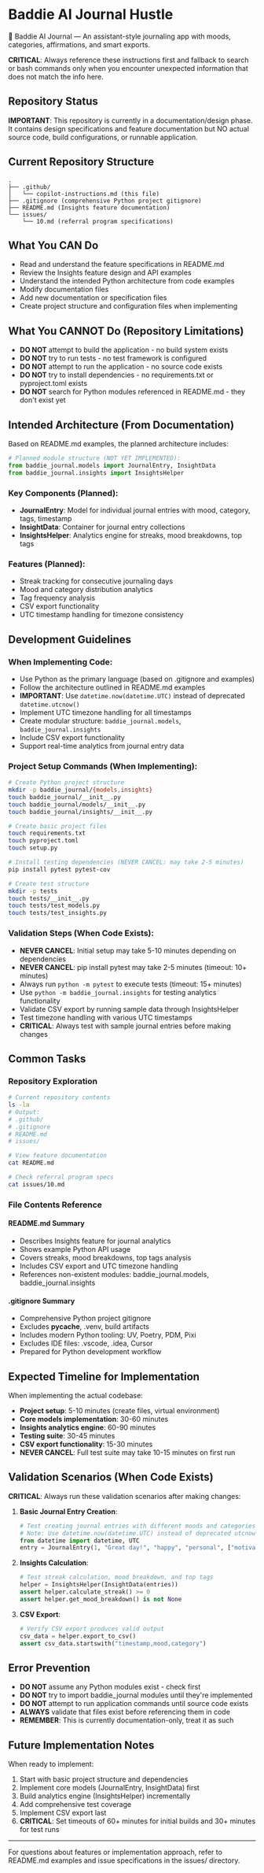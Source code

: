 # Baddie AI Journal Hustle

💎 Baddie AI Journal — An assistant-style journaling app with moods, categories, affirmations, and smart exports.

**CRITICAL**: Always reference these instructions first and fallback to search or bash commands only when you encounter unexpected information that does not match the info here.

## Repository Status

**IMPORTANT**: This repository is currently in a documentation/design phase. It contains design specifications and feature documentation but NO actual source code, build configurations, or runnable application.

## Current Repository Structure

```
.
├── .github/
│   └── copilot-instructions.md (this file)
├── .gitignore (comprehensive Python project gitignore)
├── README.md (Insights feature documentation)
└── issues/
    └── 10.md (referral program specifications)
```

## What You CAN Do

- Read and understand the feature specifications in README.md
- Review the Insights feature design and API examples
- Understand the intended Python architecture from code examples
- Modify documentation files
- Add new documentation or specification files
- Create project structure and configuration files when implementing

## What You CANNOT Do (Repository Limitations)

- **DO NOT** attempt to build the application - no build system exists
- **DO NOT** try to run tests - no test framework is configured
- **DO NOT** attempt to run the application - no source code exists
- **DO NOT** try to install dependencies - no requirements.txt or pyproject.toml exists
- **DO NOT** search for Python modules referenced in README.md - they don't exist yet

## Intended Architecture (From Documentation)

Based on README.md examples, the planned architecture includes:

```python
# Planned module structure (NOT YET IMPLEMENTED):
from baddie_journal.models import JournalEntry, InsightData
from baddie_journal.insights import InsightsHelper
```

### Key Components (Planned):
- **JournalEntry**: Model for individual journal entries with mood, category, tags, timestamp
- **InsightData**: Container for journal entry collections
- **InsightsHelper**: Analytics engine for streaks, mood breakdowns, top tags

### Features (Planned):
- Streak tracking for consecutive journaling days
- Mood and category distribution analytics
- Tag frequency analysis
- CSV export functionality
- UTC timestamp handling for timezone consistency

## Development Guidelines

### When Implementing Code:
- Use Python as the primary language (based on .gitignore and examples)
- Follow the architecture outlined in README.md examples
- **IMPORTANT**: Use `datetime.now(datetime.UTC)` instead of deprecated `datetime.utcnow()`
- Implement UTC timezone handling for all timestamps
- Create modular structure: `baddie_journal.models`, `baddie_journal.insights`
- Include CSV export functionality
- Support real-time analytics from journal entry data

### Project Setup Commands (When Implementing):
```bash
# Create Python project structure
mkdir -p baddie_journal/{models,insights}
touch baddie_journal/__init__.py
touch baddie_journal/models/__init__.py  
touch baddie_journal/insights/__init__.py

# Create basic project files
touch requirements.txt
touch pyproject.toml
touch setup.py

# Install testing dependencies (NEVER CANCEL: may take 2-5 minutes)
pip install pytest pytest-cov

# Create test structure
mkdir -p tests
touch tests/__init__.py
touch tests/test_models.py
touch tests/test_insights.py
```

### Validation Steps (When Code Exists):
- **NEVER CANCEL**: Initial setup may take 5-10 minutes depending on dependencies
- **NEVER CANCEL**: pip install pytest may take 2-5 minutes (timeout: 10+ minutes)
- Always run `python -m pytest` to execute tests (timeout: 15+ minutes)
- Use `python -m baddie_journal.insights` for testing analytics functionality
- Validate CSV export by running sample data through InsightsHelper
- Test timezone handling with various UTC timestamps
- **CRITICAL**: Always test with sample journal entries before making changes

## Common Tasks

### Repository Exploration
```bash
# Current repository contents
ls -la
# Output:
# .github/
# .gitignore
# README.md
# issues/

# View feature documentation
cat README.md

# Check referral program specs
cat issues/10.md
```

### File Contents Reference

#### README.md Summary
- Describes Insights feature for journal analytics
- Shows example Python API usage
- Covers streaks, mood breakdowns, top tags analysis
- Includes CSV export and UTC timezone handling
- References non-existent modules: baddie_journal.models, baddie_journal.insights

#### .gitignore Summary
- Comprehensive Python project gitignore
- Excludes __pycache__, .venv, build artifacts
- Includes modern Python tooling: UV, Poetry, PDM, Pixi
- Excludes IDE files: .vscode, .idea, Cursor
- Prepared for Python development workflow

## Expected Timeline for Implementation

When implementing the actual codebase:
- **Project setup**: 5-10 minutes (create files, virtual environment)
- **Core models implementation**: 30-60 minutes 
- **Insights analytics engine**: 60-90 minutes
- **Testing suite**: 30-45 minutes
- **CSV export functionality**: 15-30 minutes
- **NEVER CANCEL**: Full test suite may take 10-15 minutes on first run

## Validation Scenarios (When Code Exists)

**CRITICAL**: Always run these validation scenarios after making changes:

1. **Basic Journal Entry Creation**:
   ```python
   # Test creating journal entries with different moods and categories
   # Note: Use datetime.now(datetime.UTC) instead of deprecated utcnow()
   from datetime import datetime, UTC
   entry = JournalEntry(1, "Great day!", "happy", "personal", ["motivation"], datetime.now(UTC))
   ```

2. **Insights Calculation**:
   ```python
   # Test streak calculation, mood breakdown, and top tags
   helper = InsightsHelper(InsightData(entries))
   assert helper.calculate_streak() >= 0
   assert helper.get_mood_breakdown() is not None
   ```

3. **CSV Export**:
   ```python
   # Verify CSV export produces valid output
   csv_data = helper.export_to_csv()
   assert csv_data.startswith("timestamp,mood,category")
   ```

## Error Prevention

- **DO NOT** assume any Python modules exist - check first
- **DO NOT** try to import baddie_journal modules until they're implemented  
- **DO NOT** attempt to run application commands until source code exists
- **ALWAYS** validate that files exist before referencing them in code
- **REMEMBER**: This is currently documentation-only, treat it as such

## Future Implementation Notes

When ready to implement:
1. Start with basic project structure and dependencies
2. Implement core models (JournalEntry, InsightData) first
3. Build analytics engine (InsightsHelper) incrementally  
4. Add comprehensive test coverage
5. Implement CSV export last
6. **CRITICAL**: Set timeouts of 60+ minutes for initial builds and 30+ minutes for test runs

---

For questions about features or implementation approach, refer to README.md examples and issue specifications in the issues/ directory.
